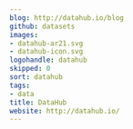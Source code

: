 ```yaml
---
blog: http://datahub.io/blog
github: datasets
images:
- datahub-ar21.svg
- datahub-icon.svg
logohandle: datahub
skipped: 0
sort: datahub
tags:
- data
title: DataHub
website: http://datahub.io/
---
```

